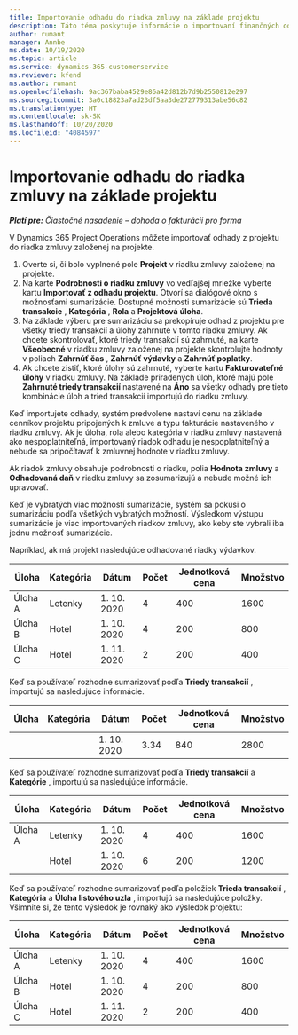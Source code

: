 ```yaml
---
title: Importovanie odhadu do riadka zmluvy na základe projektu
description: Táto téma poskytuje informácie o importovaní finančných odhadov z projektu do riadka zmluvy.
author: rumant
manager: Annbe
ms.date: 10/19/2020
ms.topic: article
ms.service: dynamics-365-customerservice
ms.reviewer: kfend
ms.author: rumant
ms.openlocfilehash: 9ac367baba4529e86a42d812b7d9b2550812e297
ms.sourcegitcommit: 3a0c18823a7ad23df5aa3de272779313abe56c82
ms.translationtype: HT
ms.contentlocale: sk-SK
ms.lasthandoff: 10/20/2020
ms.locfileid: "4084597"
---
```

# <a name="importing-an-estimate-to-a-project-based-contract-line"></a>Importovanie odhadu do riadka zmluvy na základe projektu

_**Platí pre:** Čiastočné nasadenie – dohoda o fakturácii pro forma_

V Dynamics 365 Project Operations môžete importovať odhady z projektu do riadka zmluvy založenej na projekte.

1. Overte si, či bolo vyplnené pole **Projekt** v riadku zmluvy založenej na projekte.
2. Na karte **Podrobnosti o riadku zmluvy** vo vedľajšej mriežke vyberte kartu **Importovať z odhadu projektu**. Otvorí sa dialógové okno s možnosťami sumarizácie. Dostupné možnosti sumarizácie sú **Trieda transakcie** , **Kategória** , **Rola** a **Projektová úloha**.
3. Na základe výberu pre sumarizáciu sa prekopíruje odhad z projektu pre všetky triedy transakcií a úlohy zahrnuté v tomto riadku zmluvy. Ak chcete skontrolovať, ktoré triedy transakcií sú zahrnuté, na karte **Všeobecné** v riadku zmluvy založenej na projekte skontrolujte hodnoty v poliach **Zahrnúť čas** , **Zahrnúť výdavky** a **Zahrnúť poplatky**. 
4. Ak chcete zistiť, ktoré úlohy sú zahrnuté, vyberte kartu **Fakturovateľné úlohy** v riadku zmluvy. Na základe priradených úloh, ktoré majú pole **Zahrnuté triedy transakcií** nastavené na **Áno** sa všetky odhady pre tieto kombinácie úloh a tried transakcií importujú do riadku zmluvy.

Keď importujete odhady, systém predvolene nastaví cenu na základe cenníkov projektu pripojených k zmluve a typu fakturácie nastaveného v riadku zmluvy. Ak je úloha, rola alebo kategória v riadku zmluvy nastavená ako nespoplatniteľná, importovaný riadok odhadu je nespoplatniteľný a nebude sa pripočítavať k zmluvnej hodnote v riadku zmluvy.

Ak riadok zmluvy obsahuje podrobnosti o riadku, polia **Hodnota zmluvy** a **Odhadovaná daň** v riadku zmluvy sa zosumarizujú a nebude možné ich upravovať.

Keď je vybratých viac možností sumarizácie, systém sa pokúsi o sumarizáciu podľa všetkých vybratých možností. Výsledkom výstupu sumarizácie je viac importovaných riadkov zmluvy, ako keby ste vybrali iba jednu možnosť sumarizácie.

Napríklad, ak má projekt nasledujúce odhadované riadky výdavkov.

| Úloha | Kategória | Dátum | Počet | Jednotková cena | Množstvo |
| --- | --- | --- | --- | --- | --- |
| Úloha A | Letenky | 1. 10. 2020 | 4 | 400 | 1600 |
| Úloha B | Hotel | 1. 10. 2020 | 4 | 200 | 800 |
| Úloha C | Hotel | 1. 11. 2020 | 2 | 200 | 400 |

Keď sa používateľ rozhodne sumarizovať podľa **Triedy transakcií** , importujú sa nasledujúce informácie.

| Úloha | Kategória | Dátum | Počet | Jednotková cena | Množstvo |
| --- | --- | --- | --- | --- | --- |
| &nbsp; | &nbsp; | 1. 10. 2020 | 3.34 | 840 | 2800 |

Keď sa používateľ rozhodne sumarizovať podľa **Triedy transakcií** a **Kategórie** , importujú sa nasledujúce informácie.

| Úloha | Kategória | Dátum | Počet | Jednotková cena | Množstvo |
| --- | --- | --- | --- | --- | --- |
| Úloha A | Letenky | 1. 10. 2020 | 4 | 400 | 1600 |
| &nbsp;| Hotel | 1. 10. 2020 | 6 | 200 | 1200 |

Keď sa používateľ rozhodne sumarizovať podľa položiek **Trieda transakcií** , **Kategória** a **Úloha listového uzla** , importujú sa nasledujúce položky. Všimnite si, že tento výsledok je rovnaký ako výsledok projektu:

| Úloha | Kategória | Dátum | Počet | Jednotková cena | Množstvo |
| --- | --- | --- | --- | --- | --- |
| Úloha A | Letenky | 1. 10. 2020 | 4 | 400 | 1600 |
| Úloha B | Hotel | 1. 10. 2020 | 4 | 200 | 800 |
| Úloha C | Hotel | 1. 11. 2020 | 2 | 200 | 400 |
